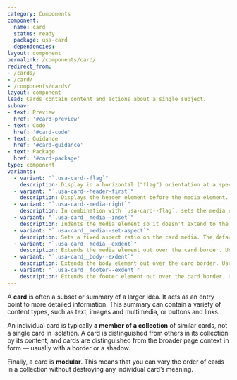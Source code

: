 ```yaml
---
category: Components
component:
  name: card
  status: ready
  package: usa-card
  dependencies:
layout: component
permalink: /components/card/
redirect_from:
- /cards/
- /card/
- /components/cards/
layout: component
lead: Cards contain content and actions about a single subject.
subnav:
- text: Preview
  href: '#card-preview'
- text: Code
  href: '#card-code'
- text: Guidance
  href: '#card-guidance'
- text: Package
  href: '#card-package'
type: component
variants:
  - variant: "`.usa-card--flag`"
    description: Display in a horizontal ("flag") orientation at a specified width (`$theme-card-flag-min-width`).
  - variant: "`.usa-card--header-first`"
    description: Displays the header element before the media element.
  - variant: "`.usa-card--media-right`"
    description: In combination with `usa-card--flag`, sets the media element on the right. (Flag cards display media on the left by default.)
  - variant: "`.usa-card__media--inset`"
    description: Indents the media element so it doesn't extend to the edge of the card
  - variant: "`.usa-card__media--set-aspect`"
    description: Sets a fixed aspect ratio on the card media. The default is 16x9, but this can be changed by adding an `add-aspect` utility to the media element, like `usa-card__media--set-aspect.add-aspect-1x1`.
  - variant: "`.usa-card__media--exdent`"
    description: Extends the media element out over the card border. Useful for light-bordered cards
  - variant: "`.usa-card__body--exdent`"
    description: Extends the body element out over the card border. Useful for light-bordered cards
  - variant: "`.usa-card__footer--exdent`"
    description: Extends the footer element out over the card border. Useful for light-bordered cards
---
```


A **card** is often a subset or summary of a larger idea. It acts as an entry point to more detailed information. This summary can contain a variety of content types, such as text, images and multimedia, or buttons and links.

An individual card is typically **a member of a collection** of similar cards, not a single card in isolation. A card is distinguished from others in its collection by its content, and cards are distinguished from the broader page context in form — usually with a border or a shadow.

Finally, a card is **modular**. This means that you can vary the order of cards in a collection without destroying any individual card’s meaning.
